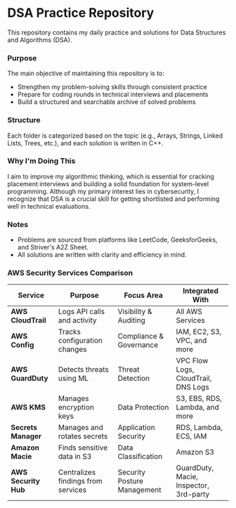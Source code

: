 # DSA Practice Repository

This repository contains my daily practice and solutions for Data Structures and Algorithms (DSA).

### Purpose
The main objective of maintaining this repository is to:
- Strengthen my problem-solving skills through consistent practice
- Prepare for coding rounds in technical interviews and placements
- Build a structured and searchable archive of solved problems

### Structure
Each folder is categorized based on the topic (e.g., Arrays, Strings, Linked Lists, Trees, etc.), and each solution is written in C++.

### Why I'm Doing This
I aim to improve my algorithmic thinking, which is essential for cracking placement interviews and building a solid foundation for system-level programming. Although my primary interest lies in cybersecurity, I recognize that DSA is a crucial skill for getting shortlisted and performing well in technical evaluations.

### Notes
- Problems are sourced from platforms like LeetCode, GeeksforGeeks, and Striver's A2Z Sheet.
- All solutions are written with clarity and efficiency in mind.


### AWS Security Services Comparison

| **Service**         | **Purpose**                          | **Focus Area**                | **Integrated With**                   |
|---------------------|--------------------------------------|-------------------------------|---------------------------------------|
| **AWS CloudTrail**  | Logs API calls and activity          | Visibility & Auditing         | All AWS Services                      |
| **AWS Config**      | Tracks configuration changes         | Compliance & Governance       | IAM, EC2, S3, VPC, and more           |
| **AWS GuardDuty**   | Detects threats using ML             | Threat Detection              | VPC Flow Logs, CloudTrail, DNS Logs   |
| **AWS KMS**         | Manages encryption keys              | Data Protection               | S3, EBS, RDS, Lambda, and more        |
| **Secrets Manager** | Manages and rotates secrets          | Application Security          | RDS, Lambda, ECS, IAM                 |
| **Amazon Macie**    | Finds sensitive data in S3           | Data Classification           | Amazon S3                             |
| **AWS Security Hub**| Centralizes findings from services   | Security Posture Management   | GuardDuty, Macie, Inspector, 3rd-party|
